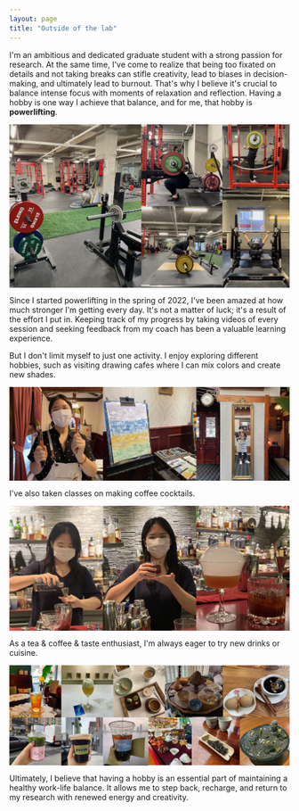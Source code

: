 ```yaml
---
layout: page
title: "Outside of the lab"
---
```


I'm an ambitious and dedicated graduate student with a strong passion for research. At the same time, I've come to realize that being too fixated on details and not taking breaks can stifle creativity, lead to biases in decision-making, and ultimately lead to burnout. That's why I believe it's crucial to balance intense focus with moments of relaxation and reflection. Having a hobby is one way I achieve that balance, and for me, that hobby is **powerlifting**.

<center><img src="/photo/personal_powerlifting.jpg" width=700 align="center"/></center>

Since I started powerlifting in the spring of 2022, I've been amazed at how much stronger I'm getting every day. It's not a matter of luck; it's a result of the effort I put in. Keeping track of my progress by taking videos of every session and seeking feedback from my coach has been a valuable learning experience.

But I don't limit myself to just one activity. I enjoy exploring different hobbies, such as visiting drawing cafes where I can mix colors and create new shades. 

<center><img src="/photo/personal_drawing.jpg" width=700 align="center"/></center>

I've also taken classes on making coffee cocktails. 

<center><img src="/photo/personal_coffeecocktail.jpg" width=700 align="center"/></center>

As a tea & coffee & taste enthusiast, I'm always eager to try new drinks or cuisine.

<center><img src="/photo/personal_teacoffee.jpg" width=700 align="center"/></center>

Ultimately, I believe that having a hobby is an essential part of maintaining a healthy work-life balance. It allows me to step back, recharge, and return to my research with renewed energy and creativity.
